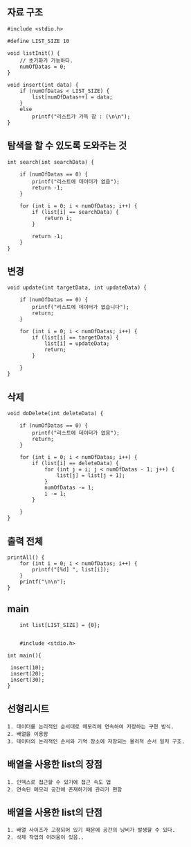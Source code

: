 ## 자료 구조

    #include <stdio.h>

    #define LIST_SIZE 10

    void listInit() {
	    // 초기화가 가능하다.
	    numOfDatas = 0;
    }

    void insert(int data) {
	    if (numOfDatas < LIST_SIZE) {
		    list[numOfDatas++] = data;
	    }
	    else
		    printf("리스트가 가득 참 : (\n\n");
    }
## 탐색을 할 수 있도록 도와주는 것
    int search(int searchData) {

	    if (numOfDatas == 0) {
		    printf("리스트에 데이터가 없음");
		    return -1;
    	}

	    for (int i = 0; i < numOfDatas; i++) {
		    if (list[i] == searchData) {
		    	return i;
		    }

		    return -1;
	    }
    }
## 변경
    void update(int targetData, int updateData) {

	    if (numOfDatas == 0) {
	    	printf("리스트에 데이터가 없습니다");
	    	return;
	    }

	    for (int i = 0; i < numOfDatas; i++) {
		    if (list[i] == targetData) {
		    	list[i] = updateData;
		    	return;
		    }

	    }
    }

## 삭제

    void doDelete(int deleteData) {

	    if (numOfDatas == 0) {
	    	printf("리스트에 데이터가 없음");
	    	return;
	    }

        for (int i = 0; i < numOfDatas; i++) {
            if (list[i] == deleteData) {
                for (int j = i; j < numOfDatas - 1; j++) {
                    list[j] = list[j + 1]; 
                }
                numOfDatas -= 1;
                i -= 1;
            }

        }
    }

## 출력 전체
    printAll() {
        for (int i = 0; i < numOfDatas; i++) {
            printf("[%d] ", list[i]);
        }
        printf("\n\n");
    }
## main
        int list[LIST_SIZE] = {0};


        #include <stdio.h>

    int main(){

     insert(10);
     insert(20);
     insert(30);
    }



## 선형리시트

    
    1. 데이터를 논리적인 순서대로 메모리에 연속하여 저장하는 구현 방식.
    2. 배열을 이용함
    3. 데이터의 논리적인 순서와 기억 장소에 저장되는 물리적 순서 일치 구조.


## 배열을 사용한 list의 장점

    1. 인덱스로 접근할 수 있기에 접근 속도 업
    2. 연속된 메모리 공간에 존재하기에 관리가 편함
    
## 배열을 사용한 list의 단점

    1. 배열 사이즈가 고정되어 있기 때문에 공간의 낭비가 발생할 수 있다.
    2. 삭제 작업의 어려움이 있음..



    






